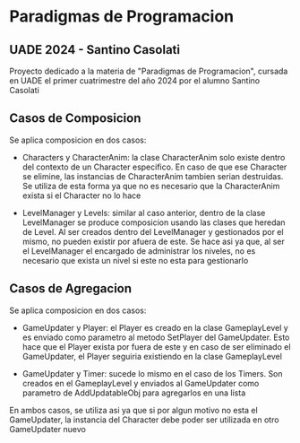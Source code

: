 # Paradigmas de Programacion
## UADE 2024 - Santino Casolati

Proyecto dedicado a la materia de "Paradigmas de Programacion", cursada en UADE el primer cuatrimestre del año 2024 por el alumno Santino Casolati

## Casos de Composicion
Se aplica composicion en dos casos:

 - Characters y CharacterAnim: la clase CharacterAnim solo existe dentro del contexto de un Character especifico. En caso de que ese Character se elimine, las instancias de CharacterAnim tambien serian destruidas. Se utiliza de esta forma ya que no es necesario que la CharacterAnim exista si el Character no lo hace

 - LevelManager y Levels: similar al caso anterior, dentro de la clase LevelManager se produce composicion usando las clases que heredan de Level. Al ser creados dentro del LevelManager y gestionados por el mismo, no pueden existir por afuera de este. Se hace asi ya que, al ser el LevelManager el encargado de administrar los niveles, no es necesario que exista un nivel si este no esta para gestionarlo

## Casos de Agregacion
Se aplica composicion en dos casos:

 - GameUpdater y Player: el Player es creado en la clase GameplayLevel y es enviado como parametro al metodo SetPlayer del GameUpdater. Esto hace que el Player exista por fuera de este y en caso de ser eliminado el GameUpdater, el Player seguiria existiendo en la clase GameplayLevel
 
 - GameUpdater y Timer: sucede lo mismo en el caso de los Timers. Son creados en el GameplayLevel y enviados al GameUpdater como parametro de AddUpdatableObj para agregarlos en una lista

En ambos casos, se utiliza asi ya que si por algun motivo no esta el GameUpdater, la instancia del Character debe poder ser utilizada en otro GameUpdater nuevo
